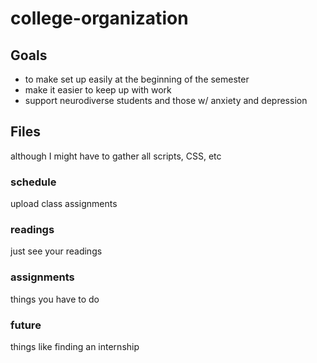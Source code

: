 # college-organization

## Goals
- to make set up easily at the beginning of the semester
- make it easier to keep up with work
- support neurodiverse students and those w/ anxiety and depression

## Files
although I might have to gather all scripts, CSS, etc

### schedule
upload class assignments

### readings
just see your readings

### assignments
things you have to do

### future
things like finding an internship